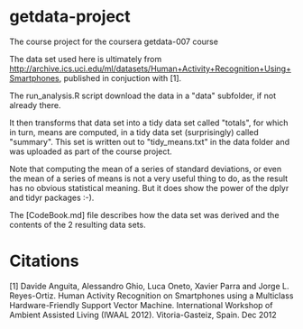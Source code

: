 getdata-project
===============

The course project for the coursera getdata-007 course

The data set used here is ultimately from http://archive.ics.uci.edu/ml/datasets/Human+Activity+Recognition+Using+Smartphones, published in conjuction with [1].

The run_analysis.R script download the data in a "data" subfolder, if not already there.

It then transforms that data set into a tidy data set called "totals", for which in turn, means are computed, in a tidy data set (surprisingly) called "summary".
This set is written out to "tidy_means.txt" in the data folder and was uploaded as part of the course project.

Note that computing the mean of a series of standard deviations, or even the mean of a series of means is not a very useful thing to do, as the result has no obvious statistical meaning. But it does show the power of the dplyr and tidyr packages :-).

The [CodeBook.md] file describes how the data set was derived and the contents of the 2 resulting data sets.

Citations
=========

[1] Davide Anguita, Alessandro Ghio, Luca Oneto, Xavier Parra and Jorge L. Reyes-Ortiz. Human Activity Recognition on Smartphones using a Multiclass Hardware-Friendly Support Vector Machine. International Workshop of Ambient Assisted Living (IWAAL 2012). Vitoria-Gasteiz, Spain. Dec 2012
